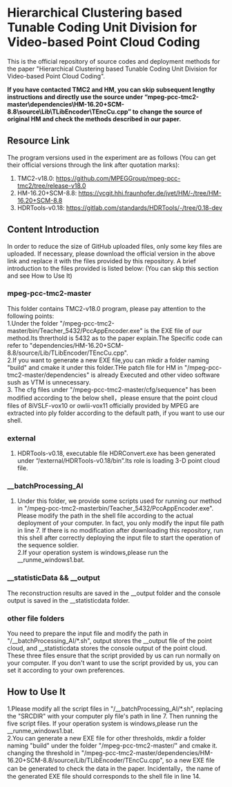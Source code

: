 # Hierarchical Clustering based Tunable Coding Unit Division for Video-based Point Cloud Coding 
This is the official repository of source codes and deployment methods for the paper "Hierarchical Clustering based Tunable Coding Unit Division for Video-based Point Cloud Coding".

<b>If you have contacted TMC2 and HM, you can skip subsequent lengthy instructions and directly use the source under “mpeg-pcc-tmc2-master\dependencies\HM-16.20+SCM-8.8\source\Lib\TLibEncoder\TEncCu.cpp” to change the source of original HM and check the methods described in our paper.</b>

## Resource Link
The program versions used in the experiment are as follows (You can get their official versions through the link after quotation marks): 

1. TMC2-v18.0: https://github.com/MPEGGroup/mpeg-pcc-tmc2/tree/release-v18.0
2. HM-16.20+SCM-8.8: https://vcgit.hhi.fraunhofer.de/jvet/HM/-/tree/HM-16.20+SCM-8.8
3. HDRTools-v0.18: https://gitlab.com/standards/HDRTools/-/tree/0.18-dev

## Content Introduction
In order to reduce the size of GitHub uploaded files, only some key files are uploaded. If necessary, please download the official version in the above link and replace it with the files provided by this repository. A brief introduction to the files provided is listed below: (You can skip this section and see How to Use It)

### mpeg-pcc-tmc2-master
This folder contains TMC2-v18.0 program, please pay attention to the following points:  
1.Under the folder "/mpeg-pcc-tmc2-master/bin/Teacher_5432/PccAppEncoder.exe" is the EXE file of our method.Its threrthold is 5432 as to the paper explain.The Specific code can refer to "dependencies/HM-16.20+SCM-8.8/source/Lib/TLibEncoder/TEncCu.cpp".  
2.If you want to generate a new EXE file,you can mkdir a folder naming "build" and cmake it under this folder.THe patch file for HM in "/mpeg-pcc-tmc2-master/dependencies" is already Executed and other video software sush as VTM is unnecessary.  
3. The cfg files under "/mpeg-pcc-tmc2-master/cfg/sequence" has been modified according to the below shell，please ensure that the point cloud files of 8iVSLF-vox10 or owlii-vox11 officially provided by MPEG are extracted into ply folder according to the default path, if you want to use our shell.  

### external
1. HDRTools-v0.18, executable file HDRConvert.exe has been generated under “/external/HDRTools-v0.18/bin”.Its role is loading 3-D point cloud file.  

### __batchProcessing_AI
1. Under this folder, we provide some scripts used for running our method in "/mpeg-pcc-tmc2-masterbin/Teacher_5432/PccAppEncoder.exe". Please modify the path in the shell file according to the actual deployment of your computer. In fact, you only modify the input file path in line 7. If there is no modification after downloading this repository, run this shell after correctly deploying the input file to start the operation of the sequence soldier.  
2.If your operation system is windows,please run the __runme_windows1.bat.  

### __statisticData && __output
The reconstruction results are saved in the __output folder and the console output is saved in the __statisticdata folder.  

### other file folders
You need to prepare the input file and modify the path in "/__batchProcessing_AI/*.sh", output stores the __output file of the point cloud, and __statisticdata stores the console output of the point cloud.
<br/>These three files ensure that the script provided by us can run normally on your computer. If you don't want to use the script provided by us, you can set it according to your own preferences.

## How to Use It
1.Please modify all the script files in "/__batchProcessing_AI/*.sh", replacing the "SRCDIR" with your computer ply file's path in line 7. Then running the five script files. If your operation system is windows,please run the __runme_windows1.bat.  
2.You can generate a new EXE file for other thresholds, mkdir a folder naming "build" under the folder "/mpeg-pcc-tmc2-master/" and cmake it. changing the threshold in "/mpeg-pcc-tmc2-master/dependencies/HM-16.20+SCM-8.8/source/Lib/TLibEncoder/TEncCu.cpp", so a new EXE file can be generated to check the data in the paper. Incidentally，the name of the generated EXE file should corresponds to the shell file in line 14.  

